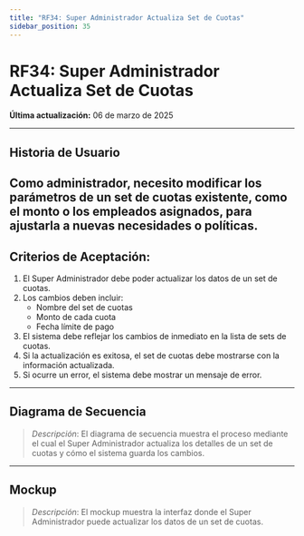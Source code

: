 ```yaml
---
title: "RF34: Super Administrador Actualiza Set de Cuotas"  
sidebar_position: 35
---
```


# RF34: Super Administrador Actualiza Set de Cuotas  

**Última actualización:** 06 de marzo de 2025  

---

## Historia de Usuario  
Como administrador, necesito modificar los parámetros de un set de cuotas existente, como el monto o los empleados asignados, para ajustarla a nuevas necesidades o políticas.
---

## **Criterios de Aceptación:**  

1. El Super Administrador debe poder actualizar los datos de un set de cuotas.  
2. Los cambios deben incluir:  
   - Nombre del set de cuotas  
   - Monto de cada cuota  
   - Fecha límite de pago  
3. El sistema debe reflejar los cambios de inmediato en la lista de sets de cuotas.  
4. Si la actualización es exitosa, el set de cuotas debe mostrarse con la información actualizada.  
5. Si ocurre un error, el sistema debe mostrar un mensaje de error.  

---

## **Diagrama de Secuencia**  

> *Descripción*: El diagrama de secuencia muestra el proceso mediante el cual el Super Administrador actualiza los detalles de un set de cuotas y cómo el sistema guarda los cambios.  

---

## **Mockup**  

> *Descripción*: El mockup muestra la interfaz donde el Super Administrador puede actualizar los datos de un set de cuotas.  
